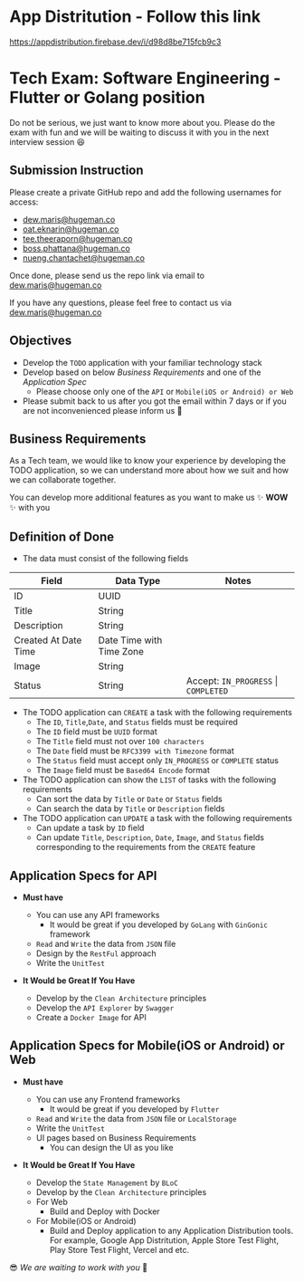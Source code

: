 # App Distritution - Follow this link
https://appdistribution.firebase.dev/i/d98d8be715fcb9c3

# Tech Exam: Software Engineering - Flutter or Golang position

Do not be serious, we just want to know more about you. 
Please do the exam with fun and we will be waiting to discuss it with you in the next interview session :satisfied:


## Submission Instruction
Please create a private GitHub repo and add the following usernames for access:

- dew.maris@hugeman.co
- oat.eknarin@hugeman.co
- tee.theeraporn@hugeman.co
- boss.phattana@hugeman.co
- nueng.chantachet@hugeman.co

Once done, please send us the repo link via email to dew.maris@hugeman.co

If you have any questions, please feel free to contact us via dew.maris@hugeman.co
 
## Objectives

- Develop the `TODO` application with your familiar technology stack 
- Develop based on below _Business Requirements_ and one of the _Application Spec_  
  - Please choose only one of the `API` or `Mobile(iOS or Android) or Web` 
- Please submit back to us after you got the email within 7 days or if you are not inconvenienced please inform us :dizzy:

## Business Requirements

As a Tech team, we would like to know your experience by developing the TODO application, so we can understand more about how we suit and how we can collaborate together.

You can develop more additional features as you want to make us ✨ **WOW** ✨ with you

## Definition of Done
- The data must consist of the following fields

| Field  | Data Type | Notes |
| ------ | --------- | ----- |
| ID | UUID |  |
| Title | String |  |
| Description | String |  |
| Created At Date Time | Date Time with Time Zone |  | 
| Image | String |  |
| Status | String  | Accept: `IN_PROGRESS` \| `COMPLETED` |

- The TODO application can `CREATE` a task with the following requirements
    - The `ID`, `Title`,`Date`, and `Status` fields must be required
    - The `ID` field must be `UUID` format
    - The `Title` field must not over `100 characters` 
    - The `Date` field must be `RFC3399 with Timezone` format
    - The `Status` field must accept only `IN_PROGRESS` or `COMPLETE` status
    - The `Image` field must be `Based64 Encode` format
- The TODO application can show the `LIST` of tasks with the following requirements
    - Can sort the data by `Title` or `Date` or `Status` fields
    - Can search the data by `Title` or `Description` fields
- The TODO application can `UPDATE` a task with the following requirements
    - Can update a task by `ID` field
    - Can update `Title`, `Description`, `Date`, `Image`, and `Status` fields corresponding to the requirements from the `CREATE` feature

## Application Specs for API

- **Must have**
    - You can use any API frameworks
        - It would be great if you developed by `GoLang` with `GinGonic` framework
    - `Read` and `Write` the data from `JSON` file
    - Design by the `RestFul` approach
    - Write the `UnitTest`

- **It Would be Great If You Have**
    - Develop by the `Clean Architecture` principles
    - Develop the `API Explorer` by `Swagger`
    - Create a `Docker Image` for API

## Application Specs for Mobile(iOS or Android) or Web

- **Must have**
    - You can use any Frontend frameworks
        - It would be great if you developed by `Flutter`
    - `Read` and `Write` the data from `JSON` file or `LocalStorage`
    - Write the `UnitTest`
    - UI pages based on Business Requirements
      - You can design the UI as you like    

- **It Would be Great If You Have**
    - Develop the `State Management` by `BLoC`
    - Develop by the `Clean Architecture` principles
    - For Web
        -  Build and Deploy with Docker
    - For Mobile(iOS or Android)
        - Build and Deploy application to any Application Distribution tools. For example, Google App Distritution, Apple Store Test Flight, Play Store Test Flight, Vercel and etc.

 :sunglasses: _We are waiting to work with you_ :punch:
